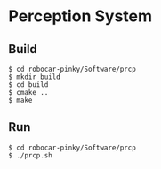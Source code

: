 # Perception System

## Build

```
$ cd robocar-pinky/Software/prcp
$ mkdir build
$ cd build
$ cmake ..
$ make
```

## Run
```
$ cd robocar-pinky/Software/prcp
$ ./prcp.sh
```